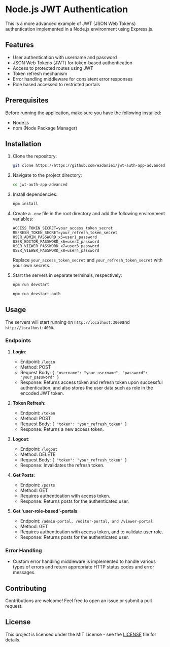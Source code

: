 # Node.js JWT Authentication

This is a more advanced example of JWT (JSON Web Tokens) authentication implemented in a Node.js environment using Express.js.

## Features

- User authentication with username and password
- JSON Web Tokens (JWT) for token-based authentication
- Access to protected routes using JWT
- Token refresh mechanism
- Error handling middleware for consistent error responses
- Role based accessed to restricted portals

## Prerequisites

Before running the application, make sure you have the following installed:

- Node.js
- npm (Node Package Manager)

## Installation

1. Clone the repository:

   ```bash
   git clone https://https://github.com/eadanie1/jwt-auth-app-advanced
   ```

2. Navigate to the project directory:

   ```bash
   cd jwt-auth-app-advanced
   ```

3. Install dependencies:

   ```bash
   npm install
   ```

4. Create a `.env` file in the root directory and add the following environment variables:

   ```plaintext
   ACCESS_TOKEN_SECRET=your_access_token_secret
   REFRESH_TOKEN_SECRET=your_refresh_token_secret
   USER_ADMIN_PASSWORD_x5=user1_password
   USER_EDITOR_PASSWORD_x6=user2_password
   USER_VIEWER_PASSWORD_x7=user3_password
   USER_VIEWER_PASSWORD_x8=user4_password
   ```

   Replace `your_access_token_secret` and `your_refresh_token_secret` with your own secrets.

5. Start the servers in separate terminals, respectively:

   ```bash
   npm run devstart
   ```

   ```bash
   npm run devstart-auth
   ```

## Usage

The servers will start running on `http://localhost:3000`and `http://localhost:4000`.

### Endpoints

1. **Login**:

   - Endpoint: `/login`
   - Method: POST
   - Request Body: `{ "username": "your_username", "password": "your_password" }`
   - Response: Returns access token and refresh token upon successful authentication, and also stores the user data such as role in the encoded JWT token.

2. **Token Refresh**:

   - Endpoint: `/token`
   - Method: POST
   - Request Body: `{ "token": "your_refresh_token" }`
   - Response: Returns a new access token.

3. **Logout**:

   - Endpoint: `/logout`
   - Method: DELETE
   - Request Body: `{ "token": "your_refresh_token" }`
   - Response: Invalidates the refresh token.

4. **Get Posts**:

   - Endpoint: `/posts`
   - Method: GET
   - Requires authentication with access token.
   - Response: Returns posts for the authenticated user.

5. **Get 'user-role-based'-portals**:
   - Endpoint: `/admin-portal, /editor-portal, and /viewer-portal`
   - Method: GET
   - Requires authentication with access token, and to validate user role.
   - Response: Returns posts for the authenticated user.

### Error Handling

- Custom error handling middleware is implemented to handle various types of errors and return appropriate HTTP status codes and error messages.

## Contributing

Contributions are welcome! Feel free to open an issue or submit a pull request.

## License

This project is licensed under the MIT License - see the [LICENSE](LICENSE) file for details.
